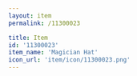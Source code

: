 ```yaml
---
layout: item
permalink: /11300023

title: Item
id: '11300023'
item_name: 'Magician Hat'
icon_url: 'item/icon/11300023.png'
---
```

